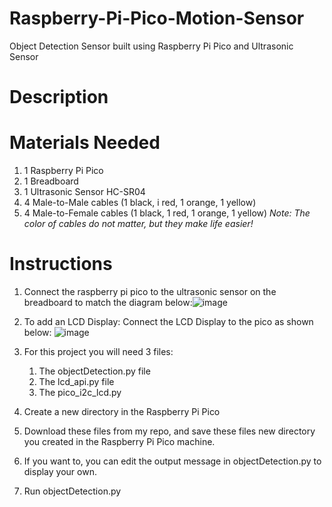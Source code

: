 # Raspberry-Pi-Pico-Motion-Sensor
Object Detection Sensor built using Raspberry Pi Pico and Ultrasonic Sensor

# Description

# Materials Needed
1. 1 Raspberry Pi Pico
2. 1 Breadboard
3. 1 Ultrasonic Sensor HC-SR04
4. 4 Male-to-Male cables (1 black, i red, 1 orange, 1 yellow)
5. 4 Male-to-Female cables (1 black, 1 red, 1 orange, 1 yellow)
_Note: The color of cables do not matter, but they make life easier!_

# Instructions
1. Connect the raspberry pi pico to the ultrasonic sensor on the breadboard to match the diagram below:![image](https://user-images.githubusercontent.com/66813474/152418568-89ebe835-5397-4120-8fc0-d93c8a43a6a6.png)
2. To add an LCD Display:
Connect the LCD Display to the pico as shown below:
![image](https://user-images.githubusercontent.com/66813474/155575035-4d781852-2d1b-4386-a9f4-e2272da1f69e.png)

3. For this project you will need 3 files:
      1. The objectDetection.py file
      2. The lcd_api.py file
      3. The pico_i2c_lcd.py 
4. Create a new directory in the Raspberry Pi Pico 
5. Download these files from my repo, and save these files new directory you created in the Raspberry Pi Pico machine.
6. If you want to, you can edit the output message in objectDetection.py to display your own. 
7. Run objectDetection.py 

